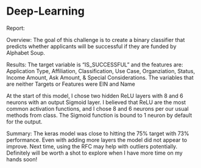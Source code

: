 # Deep-Learning

Report:

Overview:  The goal of this challenge is to create a binary classifier that predicts whether applicants will be successful if they are funded by Alphabet Soup.


Results:
The target variable is “IS_SUCCESSFUL” and the features are:  Application Type, Affiliation, Classification, Use Case, Organziation, Status, Income Amount, Ask Amount, & Special Considerations. The variables that are neither Targets or Features were EIN and Name

At the start of this model, I chose two hidden ReLU layers with 8 and 6 neurons with an output Sigmoid layer. I believed that ReLU are the most common activation functions, and I chose 8 and 6 neurons per our usual methods from class. The Sigmoid function is bound to 1 neuron by default for the output.


Summary:  The keras model was close to hitting the 75% target with 73% performance. Even with adding more layers the model did not appear to improve. Next time, using the RFC may help with outliers potentially. Definitely will be worth a shot to explore when I have more time on my hands soon! 
